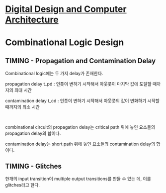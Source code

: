 # [Digital Design and Computer Architecture](https://www.amazon.com/-/ko/dp/0128200642/ref=sr_1_3?crid=I28YY3UQUY68&keywords=Digital+Design+and+Computer+Architecture&qid=1667398835&qu=eyJxc2MiOiIxLjk1IiwicXNhIjoiMS42NCIsInFzcCI6IjEuNjgifQ%3D%3D&sprefix=digital+design+and+computer+architecture%2Caps%2C264&sr=8-3)

# Combinational Logic Design

## TIMING - Propagation and Contamination Delay

Combinational logic에는 두 가지 delay가 존재한다.

propagation delay t_pd : 인풋이 변하기 시작해서 아웃풋이 마지막 값에 도달할 때까지의 최대 시간

contamination delay t_cd : 인풋이 변하기 시작해서 아웃풋의 값이 변화하기 시작할 때까지의 최소 시간

<img src="">

<img src="">

combinational circuit의 propagation delay는 critical path 위에 놓인 요소들의 propagation delay의 합이다.

contamination delay는 short path 위에 놓인 요소들의 contamination delay의 합이다.

## TIMING - Glitches

한개의 input transition이 multiple output transitions를 만들 수 있는 데, 이를 glitches라고 한다.

<img src="">

